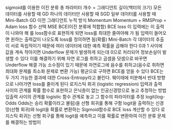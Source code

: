 sigmoid를 이용한 이진 분류
총 파라미터 개수 = 그래디언트 길이(백터의 크기)
모든 데이터를 사용할 때 GD
하나의 데이터만 사용할 때 SGD
일부 데이터를 사용할 때 Mini-Batch GD
이전 그래디언트 누적 방식 Momentum
Momentum + RMSProp = Adam
loss 함수 선택 MSE BCE(이진 분류에 적합함)
BCE loss 
 이 입력에는 이 출력이 나와야 해 를 loss함수로 표현하게 되면 loss를 최대한 줄여야해 가 됨
 입력이 들어오면 원하는 출력값이 나오도록 loss를 정의하면 됨(확률)
Mini-Batch
각 데이터의 추출이 서로 독립적이기 때문에 여러 데이터에 대한 예측 확률을 곱해야 한다 0과 1 사이에 값을 계속 작아지면 Underflow 문제가 발생하게 되는데
0으로 처리되어 정보손실이 발생할 수 있다 이를 해결하기 위해 자연 로그를 취하고 곱셈을 덧셈으로 바꾸면 Underflow 해결 가능
소수점이 있기 때문에 자연로그에 음수를 취하고(음수로 취하면 최대화 문제를 최소화 문제로 변환 가능) 평균으로 구하면 BCE를 얻을 수 있다
BCE는 두 가지 가능한 결과에 대한 Cross-Entropy라고 불린다. 웨이태에 미분해서 반대 방향으로 나아가면 loss를 줄이게 된다
로지스틱 회귀 (logistic regression)
입력과 출력 사이의 관계를 확률 함수로 표현하고 은닉층이 없는 인공신경망으로 놓고 추청하는 방법 입출력 사이의 관계를 logistic 함수 관계로 놓고
그 함수의 파라미터를 추정 logit(log-Odds Odds는 승리 확률이라고 불림)을 선형 회귀를 통해 구함
logit을 출력하는 신경망(선형 회귀)와 logit을 확률로 변환하는 Sigmoid함수로 BCE loss 계산할 수 있다 
로지스틱 회귀는 선형 회구를 통해 logit을 예측하고 이를 확률로 변환하여 이진 분류 문제를 해결하는 방법이
 
